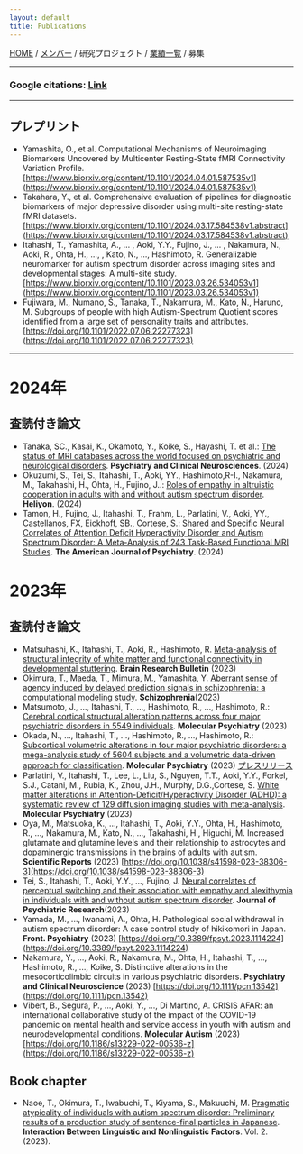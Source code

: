 ```yaml
---
layout: default
title: Publications
---
```

[HOME](https://middrshowa.github.io/) / [メンバー](./members.html) / 研究プロジェクト / [業績一覧](./publications.html) / 募集

---

### Google citations: [Link](https://scholar.google.co.jp/citations?user=5ReuaNkAAAAJ&hl=ja) 

---

## プレプリント
- Yamashita, O., et al. Computational Mechanisms of Neuroimaging Biomarkers Uncovered by Multicenter Resting-State fMRI Connectivity Variation Profile. [https://www.biorxiv.org/content/10.1101/2024.04.01.587535v1](https://www.biorxiv.org/content/10.1101/2024.04.01.587535v1)
- Takahara, Y., et al. Comprehensive evaluation of pipelines for diagnostic biomarkers of major depressive disorder using multi-site resting-state fMRI datasets. [https://www.biorxiv.org/content/10.1101/2024.03.17.584538v1.abstract](https://www.biorxiv.org/content/10.1101/2024.03.17.584538v1.abstract)
- Itahashi, T., Yamashita, A., ... , Aoki, Y.Y., Fujino, J., ... , Nakamura, N., Aoki, R., Ohta, H., ..., , Kato, N., ..., Hashimoto, R. Generalizable neuromarker for autism spectrum disorder across imaging sites and developmental stages: A multi-site study. [https://www.biorxiv.org/content/10.1101/2023.03.26.534053v1](https://www.biorxiv.org/content/10.1101/2023.03.26.534053v1)
- Fujiwara, M., Numano, S., Tanaka, T., Nakamura, M., Kato, N., Haruno, M. Subgroups of people with high Autism-Spectrum Quotient scores identified from a large set of personality traits and attributes. [https://doi.org/10.1101/2022.07.06.22277323](https://doi.org/10.1101/2022.07.06.22277323)

---
# 2024年
## 査読付き論文
- Tanaka, SC., Kasai, K., Okamoto, Y., Koike, S., Hayashi, T. et al.: [The status of MRI databases across the world focused on psychiatric and neurological disorders](https://onlinelibrary.wiley.com/doi/10.1111/pcn.13717). <b>Psychiatry and Clinical Neurosciences</b>. (2024)
- Okuzumi, S., Tei, S., Itahashi, T.,  Aoki, YY., Hashimoto,R-I.,  Nakamura, M., Takahashi, H., Ohta, H., Fujino, J..: [Roles of empathy in altruistic cooperation in adults with and without autism spectrum disorder](https://doi.org/10.1016/j.heliyon.2024.e36255). <b>Heliyon</b>. (2024)
- Tamon, H., Fujino, J., Itahashi, T., Frahm, L., Parlatini, V., Aoki, YY., Castellanos, FX, Eickhoff, SB., Cortese, S.: [Shared and Specific Neural Correlates of Attention Deficit Hyperactivity Disorder and Autism Spectrum Disorder: A Meta-Analysis of 243 Task-Based Functional MRI Studies](https://doi.org/10.1176/appi.ajp.20230270). <b>The American Journal of Psychiatry</b>. (2024)


# 2023年
## 査読付き論文
- Matsuhashi, K., Itahashi, T., Aoki, R., Hashimoto, R. [Meta-analysis of structural integrity of white matter and functional connectivity in developmental stuttering](https://doi.org/10.1016/j.brainresbull.2023.110827). <b>Brain Research Bulletin</b> (2023)
- Okimura, T., Maeda, T., Mimura, M., Yamashita, Y. [Aberrant sense of agency induced by delayed prediction signals in schizophrenia: a computational modeling study](https://www.nature.com/articles/s41537-023-00403-7). <b>Schizophrenia</b>(2023)
- Matsumoto, J., ..., Itahashi, T., ..., Hashimoto, R., ..., Hashimoto, R.: [Cerebral cortical structural alteration patterns across four major psychiatric disorders in 5549 individuals](https://www.nature.com/articles/s41380-023-02224-7). <b>Molecular Psychiatry</b> (2023)
- Okada, N., ..., Itahashi, T., ..., Hashimoto, R., ..., Hashimoto, R.: [Subcortical volumetric alterations in four major psychiatric disorders: a mega-analysis study of 5604 subjects and a volumetric data-driven approach for classification](https://www.nature.com/articles/s41380-023-02141-9). <b>Molecular Psychiatry</b> (2023) [プレスリリース](https://byoutai.ncnp.go.jp/info/press-release20230804/)
- Parlatini, V., Itahashi, T., Lee, L., Liu, S., Nguyen, T.T., Aoki, Y.Y., Forkel, S.J., Catani, M., Rubia, K., Zhou, J.H., Murphy, D.G.,Cortese, S. [White matter alterations in Attention-Deficit/Hyperactivity Disorder (ADHD): a systematic review of 129 diffusion imaging studies with meta-analysis](https://www.nature.com/articles/s41380-023-02173-1). <b>Molecular Psychiatry</b> (2023)
- Oya, M., Matsuoka, K., ..., Itahashi, T., Aoki, Y.Y., Ohta, H., Hashimoto, R., ..., Nakamura, M., Kato, N., ..., Takahashi, H., Higuchi, M. Increased glutamate and glutamine levels and their relationship to astrocytes and dopaminergic transmissions in the brains of adults with autism. <b>Scientific Reports</b> (2023) [https://doi.org/10.1038/s41598-023-38306-3](https://doi.org/10.1038/s41598-023-38306-3)
- Tei, S., Itahashi, T., Aoki, Y.Y., ..., Fujino, J. [Neural correlates of perceptual switching and their association with empathy and alexithymia in individuals with and without autism spectrum disorder](https://doi.org/10.1016/j.jpsychires.2023.06.035). <b>Journal of Psychiatric Research</b>(2023)
- Yamada, M., ..., Iwanami, A., Ohta, H. Pathological social withdrawal in autism spectrum disorder: A case control study of hikikomori in Japan. <b>Front. Psychiatry</b> (2023) [https://doi.org/10.3389/fpsyt.2023.1114224](https://doi.org/10.3389/fpsyt.2023.1114224)
- Nakamura, Y., ..., Aoki, R., Nakamura, M., Ohta, H., Itahashi, T., ..., Hashimoto, R., ..., Koike, S. Distinctive alterations in the mesocorticolimbic circuits in various psychiatric disorders. <b>Psychiatry and Clinical Neuroscience</b> (2023) [https://doi.org/10.1111/pcn.13542](https://doi.org/10.1111/pcn.13542)
- Vibert, B., Segura, P., ..., Aoki, Y., ..., Di Martino, A. CRISIS AFAR: an international collaborative study of the impact of the COVID-19 pandemic on mental health and service access in youth with autism and neurodevelopmental conditions. <b>Molecular Autism</b> (2023) [https://doi.org/10.1186/s13229-022-00536-z](https://doi.org/10.1186/s13229-022-00536-z)


## Book chapter
- Naoe, T., Okimura, T., Iwabuchi, T., Kiyama, S., Makuuchi, M. [Pragmatic atypicality of individuals with autism spectrum disorder: Preliminary results of a production study of sentence-final particles in Japanese](https://doi.org/10.1515/9783110778939-010). <b>Interaction Between Linguistic and Nonlinguistic Factors</b>. Vol. 2. (2023).
